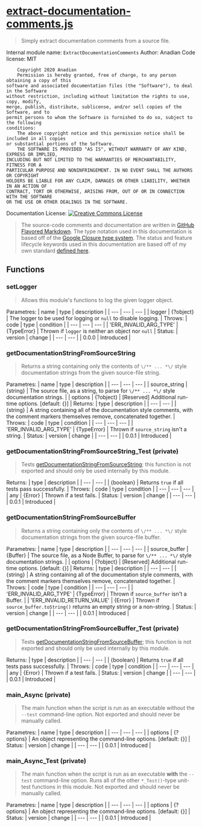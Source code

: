 # [extract-documentation-comments.js](source/main.js)
> Simply extract documentation comments from a source file.

Internal module name: `ExtractDocumentationComments`
Author: Anadian
Code license: MIT
```
	Copyright 2020 Anadian
	Permission is hereby granted, free of charge, to any person obtaining a copy of this 
software and associated documentation files (the "Software"), to deal in the Software 
without restriction, including without limitation the rights to use, copy, modify, 
merge, publish, distribute, sublicense, and/or sell copies of the Software, and to 
permit persons to whom the Software is furnished to do so, subject to the following 
conditions:
	The above copyright notice and this permission notice shall be included in all copies 
or substantial portions of the Software.
	THE SOFTWARE IS PROVIDED "AS IS", WITHOUT WARRANTY OF ANY KIND, EXPRESS OR IMPLIED, 
INCLUDING BUT NOT LIMITED TO THE WARRANTIES OF MERCHANTABILITY, FITNESS FOR A 
PARTICULAR PURPOSE AND NONINFRINGEMENT. IN NO EVENT SHALL THE AUTHORS OR COPYRIGHT 
HOLDERS BE LIABLE FOR ANY CLAIM, DAMAGES OR OTHER LIABILITY, WHETHER IN AN ACTION OF 
CONTRACT, TORT OR OTHERWISE, ARISING FROM, OUT OF OR IN CONNECTION WITH THE SOFTWARE 
OR THE USE OR OTHER DEALINGS IN THE SOFTWARE.
```
Documentation License: [![Creative Commons License](https://i.creativecommons.org/l/by-sa/4.0/88x31.png)](http://creativecommons.org/licenses/by-sa/4.0/)
> The source-code comments and documentation are written in [GitHub Flavored Markdown](https://github.github.com/gfm/).
> The type notation used in this documentation is based off of the [Google Closure type system](https://github.com/google/closure-compiler/wiki/Types-in-the-Closure-Type-System).
> The status and feature lifecycle keywords used in this documentation are based off of my own standard [defined here]().
## Functions
### setLogger
> Allows this module's functions to log the given logger object.

Parametres:
| name | type | description |
| --- | --- | --- |
| logger | {?object} | The logger to be used for logging or `null` to disable logging. |
Throws:
| code | type | condition |
| --- | --- | --- |
| 'ERR_INVALID_ARG_TYPE' | {TypeError} | Thrown if `logger` is neither an object nor `null` |
Status:
| version | change |
| --- | --- |
| 0.0.0 | Introduced |
### getDocumentationStringFromSourceString
> Returns a string containing only the contents of `\/** ... *\/` style documentation strings from the given source-file string.

Parametres:
| name | type | description |
| --- | --- | --- |
| source_string | {string} | The source file, as a string, to parse for `\/** ... *\/` style documentation strings. |
| options | {?object} | \[Reserved\] Additional run-time options. \[default: {}\] |
Returns:
| type | description |
| --- | --- |
| {string} | A string containing all of the documentation style comments, with the comment markers themselves remove, concatenated together. |
Throws:
| code | type | condition |
| --- | --- | --- |
| 'ERR_INVALID_ARG_TYPE' | {TypeError} | Thrown if `source_string` isn't a string. |
Status:
| version | change |
| --- | --- |
| 0.0.1 | Introduced |
### getDocumentationStringFromSourceString_Test (private)
> Tests [getDocumentationStringFromSourceString](#getDocumentationStringFromSourceString); this function is not exported and should only be used internally by this module. 
 
Returns:
| type | description |
| --- | --- |
| {boolean} | Returns `true` if all tests pass successfully. |
Throws:
| code | type | condition |
| --- | --- | --- |
| any | {Error} | Thrown if a test fails. |
Status:
| version | change |
| --- | --- |
| 0.0.1 | Introduced |
### getDocumentationStringFromSourceBuffer
> Returns a string containing only the contents of `\/** ... *\/` style documentation strings from the given source-file buffer.

Parametres:
| name | type | description |
| --- | --- | --- |
| source_buffer | {Buffer} | The source file, as a Node Buffer, to parse for `\/** ... *\/` style documentation strings. |
| options | {?object} | \[Reserved\] Additional run-time options. \[default: {}\] |
Returns:
| type | description |
| --- | --- |
| {string} | A string containing all of the documentation style comments, with the comment markers themselves remove, concatenated together. |
Throws:
| code | type | condition |
| --- | --- | --- |
| 'ERR_INVALID_ARG_TYPE' | {TypeError} | Thrown if `source_buffer` isn't a Buffer. |
| 'ERR_INVALID_RETURN_VALUE' | {Error} | Thrown if `source_buffer.toString()` returns an empty string or a non-string. |
Status:
| version | change |
| --- | --- |
| 0.0.1 | Introduced |
### getDocumentationStringFromSourceBuffer_Test (private)
> Tests [getDocumentationStringFromSourceBuffer](#getDocumentationStringFromSourceBuffer); this function is not exported and should only be used internally by this module. 
 
Returns:
| type | description |
| --- | --- |
| {boolean} | Returns `true` if all tests pass successfully. |
Throws:
| code | type | condition |
| --- | --- | --- |
| any | {Error} | Thrown if a test fails. |
Status:
| version | change |
| --- | --- |
| 0.0.1 | Introduced |
### main_Async (private)
> The main function when the script is run as an executable without the `--test` command-line option. Not exported and should never be manually called.

Parametres:
| name | type | description |
| --- | --- | --- |
| options | {?options} | An object representing the command-line options. \[default: {}\] |
Status:
| version | change |
| --- | --- |
| 0.0.1 | Introduced |
### main_Async_Test (private)
> The main function when the script is run as an executable **with** the `--test` command-line option. Runs all of the other `*_Test()`-type unit-test functions in this module. Not exported and should never be manually called.

Parametres:
| name | type | description |
| --- | --- | --- |
| options | {?options} | An object representing the command-line options. \[default: {}\] |
Status:
| version | change |
| --- | --- |
| 0.0.1 | Introduced |
